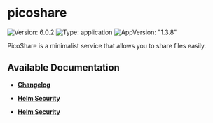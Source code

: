 # picoshare

![Version: 6.0.2](https://img.shields.io/badge/Version-6.0.2-informational?style=flat-square) ![Type: application](https://img.shields.io/badge/Type-application-informational?style=flat-square) ![AppVersion: "1.3.8"](https://img.shields.io/badge/AppVersion-"1.3.8"-informational?style=flat-square)

PicoShare is a minimalist service that allows you to share files easily.

## Available Documentation

- [**Changelog**](CHANGELOG)

- [**Helm Security**](container-security)

- [**Helm Security**](helm-security)

